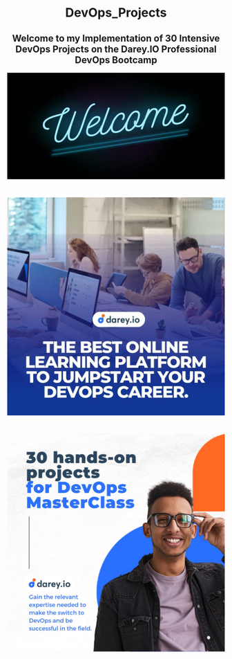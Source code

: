 # <center>DevOps_Projects</center>


## **<center>Welcome to my Implementation of 30 Intensive DevOps Projects on the Darey.IO Professional DevOps Bootcamp</center>**

![](./img/screen-0.jpg)
#
![](./img/banner.jfif)
#
![](./img/banner2.jfif)
